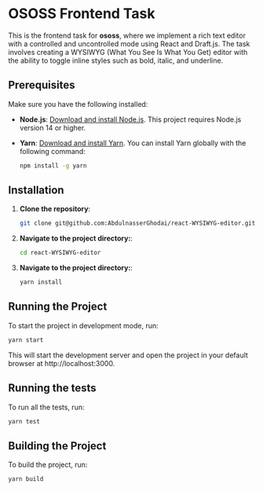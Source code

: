 # OSOSS Frontend Task

This is the frontend task for **ososs**, where we implement a rich text editor with a controlled and uncontrolled mode using React and Draft.js. The task involves creating a WYSIWYG (What You See Is What You Get) editor with the ability to toggle inline styles such as bold, italic, and underline.

## Prerequisites

Make sure you have the following installed:

- **Node.js**: [Download and install Node.js](https://nodejs.org/). This project requires Node.js version 14 or higher.
- **Yarn**: [Download and install Yarn](https://yarnpkg.com/). You can install Yarn globally with the following command:

  ```bash
  npm install -g yarn
  ```

## Installation

1. **Clone the repository**:

   ```bash
   git clone git@github.com:AbdulnasserGhodai/react-WYSIWYG-editor.git
   ```

2. **Navigate to the project directory:**:

   ```bash
   cd react-WYSIWYG-editor
   ```

3. **Navigate to the project directory:**:

   ```bash
   yarn install
   ```

## Running the Project

To start the project in development mode, run:

```bash
yarn start
```

This will start the development server and open the project in your default browser at http://localhost:3000.

## Running the tests

To run all the tests, run:

```bash
yarn test
```

## Building the Project

To build the project, run:

```bash
yarn build
```